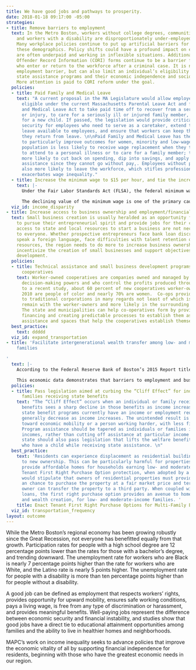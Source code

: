 ```yaml
---
title: We have good jobs and pathways to prosperity.
date: 2018-01-18 09:17:00 -05:00
strategies:
- title: Remove barriers to employment
  text: In the Metro Boston, workers without college degrees, communities of color,
    and workers with a disability are disproportionately under-employed and unemployed.
    Many workplace policies continue to put up artificial barriers for employees in
    these demographics. Policy shifts could have a profound impact on employees who
    are often underpaid and working in inflexible situations. Additionally, Criminal
    Offender Record Information (CORI) forms continue to be a barrier for individuals
    who enter or return to the workforce after a criminal case. It is not only an
    employment barrier, but can also limit an individual’s eligibility for certain
    state assistance programs and their economic independence and socio-economic mobility.
    More attention is paid to CORI reform under the goal.
  policies:
  - title: Paid Family and Medical Leave
    text: "A current proposal in the MA Legislature would allow employees who are
      eligible under the current Massachusetts Parental Leave Act and federal Family
      and Medical Leave Act to take paid time off to recover from a serious illness
      or injury, to care for a seriously ill or injured family member, or to care
      for a new child. If passed, the legislation would provide critical financial
      security for employees who need to serve as a caretaker, extend the length of
      leave available to employees, and ensure that workers can keep their jobs once
      they return from leave. \n\nPaid Family and Medical Leave has the potential
      to particularly improve outcomes for women, minority and low-wage workers. This
      population is less likely to receive wage replacement when they take time off
      to attend to a personal illness or to care for a family member; they are also
      more likely to cut back on spending, dip into savings, and apply for public
      assistance since they cannot go without pay,. Employees without paid leave are
      also more likely to leave the workforce, which stifles professional growth and
      exacerbates wage inequality."
  - title: Increase the minimum wage to $15 per hour, and tie the increase to inflation
    text: |-
      Under the Fair Labor Standards Act (FLSA), the federal minimum wage for covered nonexempt employees is $7.25 per hour effective July 24, 2009. Many states also have minimum wage laws. Where an employee is subject to both the state and federal minimum wage laws, the employee is entitled to the higher minimum wage rate. The minimum wage in Massachusetts is set at $11.00 per hour.

      The declining value of the minimum wage is one of the primary causes of wage inequality between low and middle-income workers. The minimum wage should be increased to $15 an hour and be tied to the consumer price index to ensure that wages remain stable. In addition, the state should require companies to pay tipped worker $15 an hour and create exceptions to the minimum wage law to allow for an adjusted wage for employees between the ages of 16 and 18.
  viz_id: income_disparity
- title: Increase access to business ownership and employment/financial independence
  text: Small business creation is usually heralded as an opportunity for Americans
    to pursue their entrepreneurial spirit and provide jobs for their community. Unfortunately
    access to state and local resources to start a business are not necessarily accessible
    to everyone. Whether prospective entrepreneurs face bank loan discrimination,
    speak a foreign language, face difficulties with talent retention or lack financial
    resources, the region needs to do more to increase business ownership. We must
    incentivize the creation of small businesses and support objectives aimed at worker
    development.
  policies:
  - title: Technical assistance and small business development programs for worker-owned
      cooperatives
    text: Worker-owned cooperatives are companies owned and managed by employees who share
      decision-making powers and who control the profits produced through their labor. According
      to a recent study, about 60 percent of new cooperatives worker-owners since
      2010 are people of color and nearly 70% are women.  Co-ops provide an alternative
      to traditional corporations in many regards not least of which is that profits
      remain with the worker-owners and more likely in the surrounding community.
      The state and municipalities can help co-operatives form by providing bridge
      financing and creating predictable processes to establish them as well as technical
      assistance and spaces that help the cooperatives establish themselves.
  best_practice:
    text: ddddd
  viz_id: expand_transportation
- title: 'Facilitate intergenerational wealth transfer among low- and middle-income
    families

'
  text: |-
    According to the Federal Reserve Bank of Boston’s 2015 Report titled The Color of Wealth, “Nonwhite households have only a fraction of the net worth attributed to white households. While white households have a median wealth of $247,500, Dominicans and U.S. blacks have a median wealth of close to zero. Of all nonwhite groups for which estimates could be made, Caribbean black households have the highest median wealth with $12,000, which is only 5 percent of the wealth attributed to white households in the Boston MSA [Metropolitan Statistical Area].”

    This economic data demonstrates that barriers to employment and business ownership, as well as homeownership, have real consequences on an individual’s ability to save money, own assets and pass them on to their families. We must pass legislation and support programs that facilitate low-income and middle-income households to accumulate wealth and assets.
  policies:
  - title: Pass legislation aimed at curbing the “Cliff Effect” for individuals and
      families receiving state benefits
    text: "The “Cliff Effect” occurs when an individual or family receiving state
      benefits sees a sharp decline in those benefits as income increases. While many
      state benefit programs currently have an income or employment requirement, benefits
      generally decrease as income increases. The unintended result is either a disincentive
      toward economic mobility or a person working harder, with less financial stability.
      Program assistance should be tapered as individuals or families increase their
      incomes, rather than cutting off assistance at particular income levels. The
      state should also pass legislation that lifts the welfare benefit cap for families
      who have a child while receiving state assistance. \n"
  best_practice:
    text: 'Residents can experience displacement as residential buildings are sold
      to new ownership. This can be particularly harmful for properties that have
      provide affordable homes for households earning low- and moderate-incomes. A
      Tenant First Right Purchase Option protection, when adopted by a municipality,
      would stipulate that owners of residential properties must provide current tenants
      an chance to purchase the property at a fair market price and terms before the
      owner can transfer the property to a third party. When coupled with a low-interest
      loans, the first right purchase option provides an avenue to homeownership,
      and wealth creation, for low- and moderate-income families. '
    title: Enact Tenant First Right Purchase Options for Multi-Family Buildings
  viz_id: transportation_frequency
layout: outcome
---
```


While the Metro Boston’s regional economy has been growing robustly since the Great Recession, not everyone has benefitted equally from that growth. Participation rates for people with a high school degree are 12 percentage points lower than the rates for those with a bachelor’s degree, and trending downward. The unemployment rate for workers who are Black is nearly 7 percentage points higher than the rate for workers who are White, and the Latino rate is nearly 5 points higher. The unemployment rate for people with a disability is more than ten percentage points higher than for people without a disability. 

A good job can be defined as employment that respects workers’ rights, provides opportunity for upward mobility, ensures safe working conditions, pays a living wage, is free from any type of discrimination or harassment, and provides meaningful benefits. Well-paying jobs represent the difference between economic security and financial instability, and studies show that good jobs have a direct tie to educational attainment opportunities among families and the ability to live in healthier homes and neighborhoods. 

MAPC’s work on income inequality seeks to advance policies that improve the economic vitality of all by supporting financial independence for residents, beginning with those who have the greatest economic needs in our region.